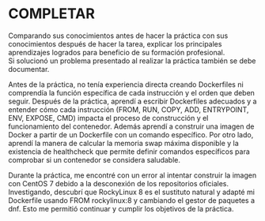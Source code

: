# COMPLETAR  
Comparando sus conocimientos antes de hacer la práctica con sus conocimientos después de hacer la tarea, explicar los principales aprendizajes logrados para beneficio de su formación profesional.  
Si solucionó un problema presentado al realizar la práctica también se debe documentar.

Antes de la práctica, no tenía experiencia directa creando Dockerfiles ni comprendía la función específica de cada instrucción y el orden que deben seguir. Después de la práctica, aprendí a escribir Dockerfiles adecuados y a entender cómo cada instrucción (FROM, RUN, COPY, ADD, ENTRYPOINT, ENV, EXPOSE, CMD) impacta el proceso de construcción y el funcionamiento del contenedor. Además aprendí a construir una imagen de Docker a partir de un Dockerfile con un comando específico. Por otro lado, aprendí la manera de calcular la memoria swap máxima disponible y la existencia de healthcheck que permite definir comandos específicos para comprobar si un contenedor se considera saludable.

Durante la práctica, me encontré con un error al intentar construir la imagen con CentOS 7 debido a la desconexión de los repositorios oficiales. Investigando, descubrí que RockyLinux 8 es el sustituto natural y adapté mi Dockerfile usando FROM rockylinux:8 y cambiando el gestor de paquetes a dnf. Esto me permitió continuar y cumplir los objetivos de la práctica.
